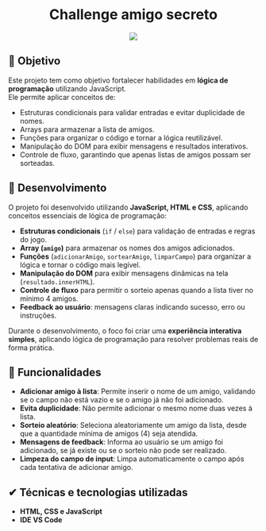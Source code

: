 <h1 align="center">Challenge amigo secreto</h1>
<p align="center">
  <img loading="lazy" src="http://img.shields.io/static/v1?label=STATUS&message=FINALIZADO&color=red&style=for-the-badge"/>
</p>

## 📎 Objetivo
Este projeto tem como objetivo fortalecer habilidades em **lógica de programação** utilizando JavaScript.  
Ele permite aplicar conceitos de:

- Estruturas condicionais para validar entradas e evitar duplicidade de nomes.
- Arrays para armazenar a lista de amigos.
- Funções para organizar o código e tornar a lógica reutilizável.
- Manipulação do DOM para exibir mensagens e resultados interativos.
- Controle de fluxo, garantindo que apenas listas de amigos possam ser sorteadas.

## 📝 Desenvolvimento
O projeto foi desenvolvido utilizando **JavaScript, HTML e CSS**, aplicando conceitos essenciais de lógica de programação:

- **Estruturas condicionais** (`if` / `else`) para validação de entradas e regras do jogo.
- **Array (`amigo`)** para armazenar os nomes dos amigos adicionados.
- **Funções** (`adicionarAmigo`, `sortearAmigo`, `limparCampo`) para organizar a lógica e tornar o código mais legível.
- **Manipulação do DOM** para exibir mensagens dinâmicas na tela (`resultado.innerHTML`).
- **Controle de fluxo** para permitir o sorteio apenas quando a lista tiver no mínimo 4 amigos.
- **Feedback ao usuário**: mensagens claras indicando sucesso, erro ou instruções.

Durante o desenvolvimento, o foco foi criar uma **experiência interativa simples**, aplicando lógica de programação para resolver problemas reais de forma prática.
## :hammer: Funcionalidades
- **Adicionar amigo à lista**: Permite inserir o nome de um amigo, validando se o campo não está vazio e se o amigo já não foi adicionado.
- **Evita duplicidade**: Não permite adicionar o mesmo nome duas vezes à lista.
- **Sorteio aleatório**: Seleciona aleatoriamente um amigo da lista, desde que a quantidade mínima de amigos (4) seja atendida.
- **Mensagens de feedback**: Informa ao usuário se um amigo foi adicionado, se já existe ou se o sorteio não pode ser realizado.
- **Limpeza do campo de input**: Limpa automaticamente o campo após cada tentativa de adicionar amigo.

## ✔ Técnicas e tecnologias utilizadas
- **HTML, CSS e JavaScript**
- **IDE VS Code**
